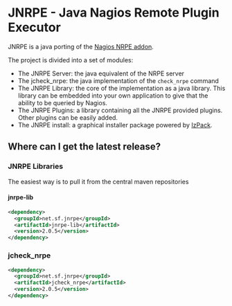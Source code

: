 # JNRPE - Java Nagios Remote Plugin Executor

JNRPE is a java porting of the [Nagios NRPE addon](https://github.com/NagiosEnterprises/nrpe).

The project is divided into a set of modules:
* The JNRPE Server: the java equivalent of the NRPE server
* The jcheck_nrpe: the java implementation of the `check_nrpe` command
* The JNRPE Library: the core of the implementation as a java library. 
This library can be embedded into your own application to give that the ability
to be queried by Nagios.
* The JNRPE Plugins: a library containing all the JNRPE provided plugins.
Other plugins can be easily added.
* The JNRPE install: a graphical installer package powered by [IzPack](http://izpack.org).

## Where can I get the latest release?

### JNRPE Libraries
The easiest way is to pull it from the central maven repositories

#### jnrpe-lib
```xml
<dependency>
  <groupId>net.sf.jnrpe</groupId>
  <artifactId>jnrpe-lib</artifactId>
  <version>2.0.5</version>
</dependency>

```

### jcheck_nrpe
```xml
<dependency>
  <groupId>net.sf.jnrpe</groupId>
  <artifactId>jcheck_nrpe</artifactId>
  <version>2.0.5</version>
</dependency>
```
